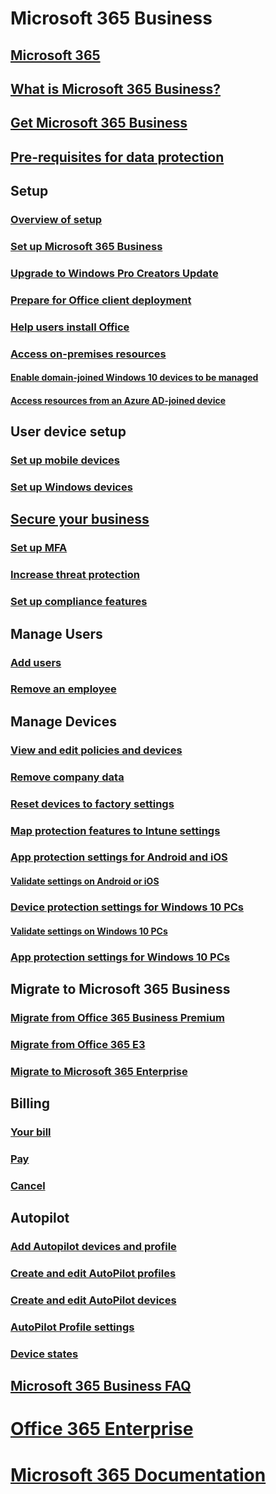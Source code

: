 # Microsoft 365 Business
## [Microsoft 365](index.yml)
## [What is Microsoft 365 Business?](microsoft-365-business-overview.md)
## [Get Microsoft 365 Business](sign-up.md)
## [Pre-requisites for data protection](pre-requisites-for-data-protection.md)
## Setup
### [Overview of setup](set-up-overview.md)
### [Set up Microsoft 365 Business](set-up.md)
### [Upgrade to Windows Pro Creators Update](upgrade-to-windows-pro-creators-update.md)
### [Prepare for Office client deployment](prepare-for-office-client-deployment.md)
### [Help users install Office](help-users-install-office.md)
### [Access on-premises resources]()
#### [Enable domain-joined Windows 10 devices to be managed](manage-windows-devices.md)
#### [Access resources from an Azure AD-joined device](access-resources.md)
## User device setup
### [Set up mobile devices](set-up-mobile-devices.md)
### [Set up Windows devices](set-up-windows-devices.md)
## [Secure your business](security-features.md)
### [Set up MFA](set-up-mfa.md)
### [Increase threat protection](increase-threat-protection.md)
### [Set up compliance features](set-up-compliance.md)
## Manage Users
### [Add users](add-users-m365b.md)
### [Remove an employee](/Office365/Admin/add-users/remove-former-employee?toc=/microsoft-365/business/toc.json&bc=/microsoft-365/business/breadcrumb/toc.json)
## Manage Devices
### [View and edit policies and devices](view-policies-and-devices.md)
### [Remove company data](remove-company-data.md)
### [Reset devices to factory settings](reset-devices-to-factory-settings.md)
### [Map protection features to Intune settings](map-protection-features-to-intune-settings.md)
### [App protection settings for Android and iOS](app-protection-settings-for-android-and-ios.md)
#### [Validate settings on Android or iOS](validate-settings-on-android-or-ios.md)
### [Device protection settings  for Windows 10 PCs](protection-settings-for-windows-10-pcs.md)
#### [Validate settings on Windows 10 PCs](validate-settings-on-windows-10-pcs.md)
### [App protection settings for Windows 10 PCs](protection-settings-for-windows-10-devices.md)
## Migrate to Microsoft 365 Business
### [Migrate from Office 365 Business Premium](migrate-to-microsoft-365-business.md)
### [Migrate from Office 365 E3](migrate-from-e3.md)
### [Migrate to Microsoft 365 Enterprise](migrate-from-microsoft-365-business-to-microsoft-365-enterprise.md)
## Billing
### [Your bill](/Office365/Admin/subscriptions-and-billing/view-your-bill-or-invoice?toc=/microsoft-365/business/toc.json&bc=/microsoft-365/business/breadcrumb/toc.json)
### [Pay](/Office365/Admin/subscriptions-and-billing/pay-for-your-subscription?toc=/microsoft-365/business/toc.json&bc=/microsoft-365/business/breadcrumb/toc.json)
### [Cancel](/Office365/Admin/subscriptions-and-billing/cancel-your-subscription?toc=/microsoft-365/business/toc.json&bc=/microsoft-365/business/breadcrumb/toc.json)
## Autopilot
### [Add Autopilot devices and profile](add-autopilot-devices-and-profile.md)
### [Create and edit AutoPilot profiles](create-and-edit-autopilot-profiles.md)
### [Create and edit AutoPilot devices](create-and-edit-autopilot-devices.md)
### [AutoPilot Profile settings](autopilot-profile-settings.md)
### [Device states](device-states.md)
## [Microsoft 365 Business FAQ](support/microsoft-365-business-faqs.md)
# [Office 365 Enterprise](https://docs.microsoft.com/office365/enterprise)
# [Microsoft 365 Documentation](https://docs.microsoft.com/microsoft-365)